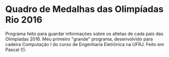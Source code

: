 # Quadro de Medalhas das Olimpíadas Rio 2016

Programa feito para guardar informações sobre os atletas de cada país das Olimpíadas 2016. Meu primeiro "grande" programa, desenvolvido para cadeira Computação I do curso de Engenharia Eletrônica na UFRJ. Feito em Pascal (!).
